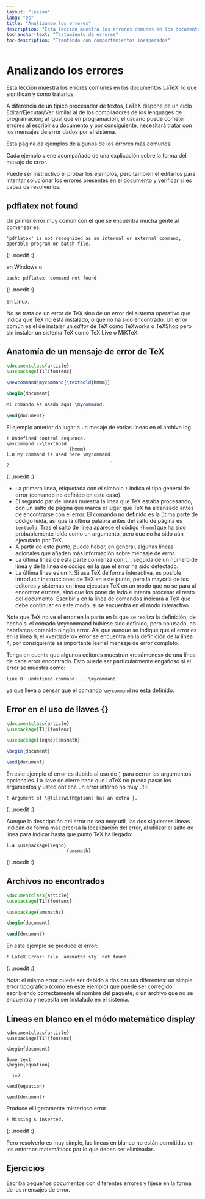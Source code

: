 ```yaml
---
layout: "lesson"
lang: "es"
title: "Analizando los errores"
description: "Esta lección muestra los errores comunes en los documentos LaTeX, lo que significan y como tratarlos."
toc-anchor-text: "Tratamiento de errores"
toc-description: "Trantando con comportamientos inesperados"
---
```


# Analizando los errores

<span
  class="summary">Esta lección muestra los errores comunes en los documentos LaTeX, lo que significan y como tratarlos.</span>

A diferencia de un típico procesador de textos, LaTeX dispone de un ciclo
Editar/Ejecutar/Ver similar al de los compiladores de los lenguages de programación; 
al igual que en programación, el usuario puede cometer errores al escribir su documento
y por consiguiente, necesitará tratar con los mensajes de error dados por el sistema. 

Esta página da ejemplos de algunos de los errores más comunes.

Cada ejemplo viene acompañado de una explicación sobre la forma del
mesaje de error.

Puede ser instructivo el probar los ejemplos, pero también el editarlos
para intentar solucionar los errores presentes en el documento y verificar
si es capaz de resolverlos.

## pdflatex not found

Un primer error muy común con el que se encuentra mucha gente al comenzar es:

```
'pdflatex' is not recognized as an internal or external command,
operable program or batch file.
```
{: .noedit :}

en Windows o

```
bash: pdflatex: command not found
```
{: .noedit :}

en Linux.

No se trata de un error de TeX sino de un error del sistema operativo que indica que
TeX no está instalado, o que no ha sido encontrado. Un error común es el de instalar
un _editor_ de TeX como TeXworks o TeXShop pero sin instalar un sistema TeX
como TeX Live o MiKTeX.

## Anatomía de un mensaje de error de TeX

```latex
\documentclass{article}
\usepackage[T1]{fontenc}

\newcommand\mycommand{\textbold{hmmm}}

\begin{document}

Mi comando es usado aquí \mycommand.

\end{document}
```

El ejemplo anterior da lugar a un mesaje de varias líneas en el archivo log.

```
! Undefined control sequence.
\mycommand ->\textbold 
                       {hmmm}
l.8 My command is used here \mycommand
                                      .
? 
```
{: .noedit :}

* La primera línea, etiquetada con el símbolo `!` indica el tipo general de error (comando no definido en este caso).
* El segundo par de líneas muestra la línea que TeX estaba procesando, con un salto de página que marca el lugar
  que TeX ha alcanzado antes de encontrarse con el error. El comando no definido es la útima parte de código leída, así que la
  última palabra antes del salto de página es `textbold`. Tras el salto de línea aparece el código `{hmmm}`que ha sido probablemente
  leído como un argumento, pero que no ha sido aún ejecutado por TeX.
* A partir de este punto, puede haber, en general, algunas líneas adionales que añaden más información sobre mensaje de error.
* La última línea de esta parte comienza con `l.`, seguida de un número de línea y de la línea de código en la que el error ha
  sido detectado.
* La última línea es un `?`. Si usa TeX de forma interactiva, es posible introducir
  instrucciones de TeX en este punto, pero la mayoría de los editores y sistemas en línea
  ejecutan TeX en un modo que no se para al encontrar errores, sino que los pone de
  lado e intenta procesar el resto del documento. Escribir `s` en la línea de comandos indicará 
  a TeX que debe continuar en este modo, si se encuentra en el modo interactivo.

Note que TeX no ve el error en la parte en la que se realiza la definición; 
de hecho si el comado \mycommand hubiese sido definido, pero no usado, no habríamos
obtenido ningún error. Así que aunque se indique que el error es en la línea
8, el «verdadero» error se encuentra en la definición de la línea 4, por consiguiente
es importante leer el mensaje de error completo.

Tenga en cuenta que algunos editores muestran «resúmenes» de una línea de cada error
encontrado. Esto puede ser particularmente engañoso si el error se muestra como:

`line 8: undefined command: ...\mycommand`

ya que lleva a pensar que el comando `\mycommand` no está definido.

## Error en el uso de llaves {}


```latex
\documentclass{article}
\usepackage[T1]{fontenc}

\usepackage[leqno}{amsmath}

\begin{document}

\end{document}
```

En este ejemplo el error es debido al uso de `}` para cerrar
los argumentos opcionales. La llave de cierre hace que LaTeX
no pueda pasar los argumentos y usted obtiene un error interno
no muy útil:
```
! Argument of \@fileswith@ptions has an extra }.
```
{: .noedit :}

Aunque la descripción del error no sea muy útil, las dos siguientes
líneas indican de forma más precisa la localización del error, al utilizar
el salto de línea para indicar hasta que punto TeX ha llegado:
```
l.4 \usepackage[leqno}
                      {amsmath}
```
{: .noedit :}


## Archivos no encontrados

```latex
\documentclass{article}
\usepackage[T1]{fontenc}

\usepackage{amsmathz}

\begin{document}

\end{document}
```

En este ejemplo se produce el error:

```
! LaTeX Error: File `amsmathz.sty' not found.
```
{: .noedit :}

Nota: el mismo error puede ser debido a dos causas diferentes: un simple
error tipográfico (como en este ejemplo) que puede ser corregido escribiendo
correctamente el nombre del paquete; o un archivo que no se encuentra y necesita
ser instalado en el sistema.

## Líneas en blanco en el módo matemático display

```
\documentclass{article}
\usepackage[T1]{fontenc}

\begin{document}

Some text
\begin{equation}

  1=2

\end{equation}

\end{document}
```

Produce el ligeramente misterioso error
```
! Missing $ inserted.
```
{: .noedit :}

Pero resolverlo es muy simple, las líneas en blanco no están
permitidas en los entornos matemáticos por lo que deben ser
eliminadas.

## Ejercicios

Escriba pequeños documentos con diferentes errores y fíjese en la forma de los mensajes de error.

<script>
  window.addEventListener('load', function(){
      if(editors['pre2'] != null) editors['pre2'].moveCursorTo(2, 31, false);
      if(editors['pre4'] != null) editors['pre4'].moveCursorTo(2, 18, false);
      if(editors['pre7'] != null) editors['pre7'].moveCursorTo(2, 20, false);
      if(editors['pre9'] != null) editors['pre9'].moveCursorTo(6, 0, false);
  }, false);
</script>
